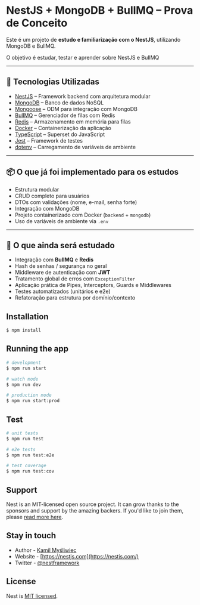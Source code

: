 # NestJS + MongoDB + BullMQ – Prova de Conceito

Este é um projeto de **estudo e familiarização com o NestJS**, utilizando MongoDB e BullMQ.

O objetivo é estudar, testar e aprender sobre NestJS e BullMQ

---

## 🚀 Tecnologias Utilizadas

- [NestJS](https://nestjs.com/) – Framework backend com arquitetura modular
- [MongoDB](https://www.mongodb.com/) – Banco de dados NoSQL
- [Mongoose](https://mongoosejs.com/) – ODM para integração com MongoDB
- [BullMQ](https://docs.bullmq.io/) – Gerenciador de filas com Redis
- [Redis](https://redis.io/) – Armazenamento em memória para filas
- [Docker](https://www.docker.com/) – Containerização da aplicação
- [TypeScript](https://www.typescriptlang.org/) – Superset do JavaScript
- [Jest](https://jestjs.io/) – Framework de testes
- [dotenv](https://github.com/motdotla/dotenv) – Carregamento de variáveis de ambiente

---

## 📦 O que já foi implementado para os estudos

- Estrutura modular
- CRUD completo para usuários
- DTOs com validações (nome, e-mail, senha forte)
- Integração com MongoDB
- Projeto containerizado com Docker (`backend` + `mongodb`)
- Uso de variáveis de ambiente via `.env`

---

## 📌 O que ainda será estudado

- Integração com **BullMQ** e **Redis**
- Hash de senhas / segurança no geral
- Middleware de autenticação com **JWT**
- Tratamento global de erros com `ExceptionFilter`
- Aplicação prática de Pipes, Interceptors, Guards e Middlewares
- Testes automatizados (unitários e e2e)
- Refatoração para estrutura por domínio/contexto

## Installation

```bash
$ npm install
```

## Running the app

```bash
# development
$ npm run start

# watch mode
$ npm run dev

# production mode
$ npm run start:prod
```

## Test

```bash
# unit tests
$ npm run test

# e2e tests
$ npm run test:e2e

# test coverage
$ npm run test:cov
```

## Support

Nest is an MIT-licensed open source project. It can grow thanks to the sponsors and support by the amazing backers. If you'd like to join them, please [read more here](https://docs.nestjs.com/support).

## Stay in touch

- Author - [Kamil Myśliwiec](https://kamilmysliwiec.com)
- Website - [https://nestjs.com](https://nestjs.com/)
- Twitter - [@nestframework](https://twitter.com/nestframework)

## License

Nest is [MIT licensed](LICENSE).
